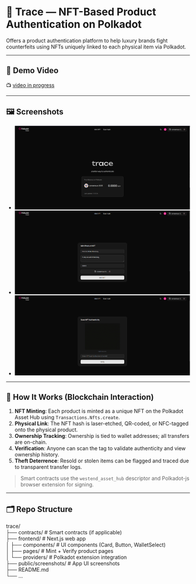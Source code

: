 # 🧾 Trace — NFT-Based Product Authentication on Polkadot

Offers a product authentication platform to help luxury brands fight counterfeits using NFTs uniquely linked to each physical item via Polkadot.

---

## 🎥 Demo Video

📺 [video in progress](https://youtu.be/Fn-9o3fRpb8)

---

## 🖼️ Screenshots

- ![Screenshot - homepage](./screenshots/home.png)
- ![Screenshot - Mint NFT page](./screenshots/mintnft.png)
- ![Screenshot - NFT Lookup Page](./screenshots/scan.png)

---

## 🔗 How It Works (Blockchain Interaction)

1. **NFT Minting**: Each product is minted as a unique NFT on the Polkadot Asset Hub using `Transactions.Nfts.create`.
2. **Physical Link**: The NFT hash is laser-etched, QR-coded, or NFC-tagged onto the physical product.
3. **Ownership Tracking**: Ownership is tied to wallet addresses; all transfers are on-chain.
4. **Verification**: Anyone can scan the tag to validate authenticity and view ownership history.
5. **Theft Deterrence**: Resold or stolen items can be flagged and traced due to transparent transfer logs.

> Smart contracts use the `westend_asset_hub` descriptor and Polkadot-js browser extension for signing.

---

## 🗂️ Repo Structure

trace/ \
├── contracts/ # Smart contracts (if applicable) \
├── frontend/ # Next.js web app \
│ ├── components/ # UI components (Card, Button, WalletSelect) \
│ ├── pages/ # Mint + Verify product pages \
│ └── providers/ # Polkadot extension integration \
├── public/screenshots/ # App UI screenshots \
├── README.md \
└── ...
